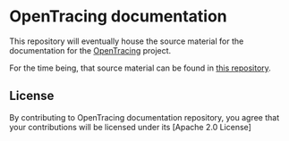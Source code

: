 # OpenTracing documentation

This repository will eventually house the source material for the documentation for the [OpenTracing](http://opentracing.io/documentation/) project.

For the time being, that source material can be found in [this repository](https://github.com/opentracing/opentracing.io/tree/master/_docs).

## License

By contributing to OpenTracing documentation repository, you agree that your contributions will be licensed under its [Apache 2.0 License]
